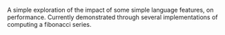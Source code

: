 A simple exploration of the impact of some simple language features, on performance.
Currently demonstrated through several implementations of computing a fibonacci series.
